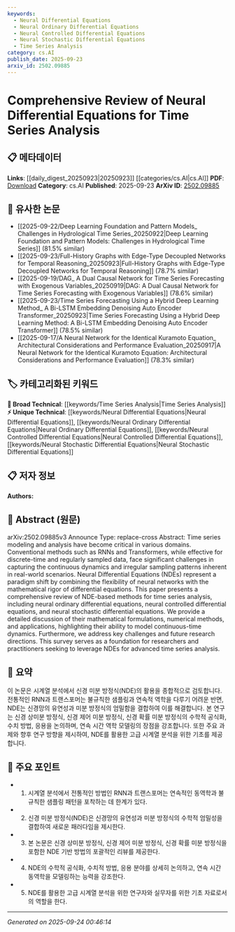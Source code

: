 ```yaml
---
keywords:
  - Neural Differential Equations
  - Neural Ordinary Differential Equations
  - Neural Controlled Differential Equations
  - Neural Stochastic Differential Equations
  - Time Series Analysis
category: cs.AI
publish_date: 2025-09-23
arxiv_id: 2502.09885
---
```


<!-- KEYWORD_LINKING_METADATA:
{
  "processed_timestamp": "2025-09-24T00:46:14.834145",
  "vocabulary_version": "1.0",
  "selected_keywords": [
    "Neural Differential Equations",
    "Neural Ordinary Differential Equations",
    "Neural Controlled Differential Equations",
    "Neural Stochastic Differential Equations",
    "Time Series Analysis"
  ],
  "rejected_keywords": [],
  "similarity_scores": {
    "Neural Differential Equations": 0.88,
    "Neural Ordinary Differential Equations": 0.82,
    "Neural Controlled Differential Equations": 0.78,
    "Neural Stochastic Differential Equations": 0.8,
    "Time Series Analysis": 0.7
  },
  "extraction_method": "AI_prompt_based",
  "budget_applied": true,
  "candidates_json": {
    "candidates": [
      {
        "surface": "Neural Differential Equations",
        "canonical": "Neural Differential Equations",
        "aliases": [
          "NDEs"
        ],
        "category": "unique_technical",
        "rationale": "Represents a novel approach combining neural networks and differential equations, crucial for linking advanced time series analysis methods.",
        "novelty_score": 0.85,
        "connectivity_score": 0.68,
        "specificity_score": 0.92,
        "link_intent_score": 0.88
      },
      {
        "surface": "Neural Ordinary Differential Equations",
        "canonical": "Neural Ordinary Differential Equations",
        "aliases": [
          "Neural ODEs"
        ],
        "category": "unique_technical",
        "rationale": "A specific type of NDEs that is essential for modeling continuous-time dynamics in time series.",
        "novelty_score": 0.78,
        "connectivity_score": 0.65,
        "specificity_score": 0.89,
        "link_intent_score": 0.82
      },
      {
        "surface": "Neural Controlled Differential Equations",
        "canonical": "Neural Controlled Differential Equations",
        "aliases": [
          "Neural CDEs"
        ],
        "category": "unique_technical",
        "rationale": "Enhances the understanding of controlled processes in time series, providing a unique perspective.",
        "novelty_score": 0.72,
        "connectivity_score": 0.6,
        "specificity_score": 0.85,
        "link_intent_score": 0.78
      },
      {
        "surface": "Neural Stochastic Differential Equations",
        "canonical": "Neural Stochastic Differential Equations",
        "aliases": [
          "Neural SDEs"
        ],
        "category": "unique_technical",
        "rationale": "Addresses stochastic processes in time series, offering a distinct approach to uncertainty modeling.",
        "novelty_score": 0.76,
        "connectivity_score": 0.63,
        "specificity_score": 0.87,
        "link_intent_score": 0.8
      },
      {
        "surface": "Time Series Analysis",
        "canonical": "Time Series Analysis",
        "aliases": [],
        "category": "broad_technical",
        "rationale": "A fundamental area of study that connects various methods and applications discussed in the paper.",
        "novelty_score": 0.45,
        "connectivity_score": 0.85,
        "specificity_score": 0.6,
        "link_intent_score": 0.7
      }
    ],
    "ban_list_suggestions": [
      "method",
      "experiment",
      "performance"
    ]
  },
  "decisions": [
    {
      "candidate_surface": "Neural Differential Equations",
      "resolved_canonical": "Neural Differential Equations",
      "decision": "linked",
      "scores": {
        "novelty": 0.85,
        "connectivity": 0.68,
        "specificity": 0.92,
        "link_intent": 0.88
      }
    },
    {
      "candidate_surface": "Neural Ordinary Differential Equations",
      "resolved_canonical": "Neural Ordinary Differential Equations",
      "decision": "linked",
      "scores": {
        "novelty": 0.78,
        "connectivity": 0.65,
        "specificity": 0.89,
        "link_intent": 0.82
      }
    },
    {
      "candidate_surface": "Neural Controlled Differential Equations",
      "resolved_canonical": "Neural Controlled Differential Equations",
      "decision": "linked",
      "scores": {
        "novelty": 0.72,
        "connectivity": 0.6,
        "specificity": 0.85,
        "link_intent": 0.78
      }
    },
    {
      "candidate_surface": "Neural Stochastic Differential Equations",
      "resolved_canonical": "Neural Stochastic Differential Equations",
      "decision": "linked",
      "scores": {
        "novelty": 0.76,
        "connectivity": 0.63,
        "specificity": 0.87,
        "link_intent": 0.8
      }
    },
    {
      "candidate_surface": "Time Series Analysis",
      "resolved_canonical": "Time Series Analysis",
      "decision": "linked",
      "scores": {
        "novelty": 0.45,
        "connectivity": 0.85,
        "specificity": 0.6,
        "link_intent": 0.7
      }
    }
  ]
}
-->

# Comprehensive Review of Neural Differential Equations for Time Series Analysis

## 📋 메타데이터

**Links**: [[daily_digest_20250923|20250923]] [[categories/cs.AI|cs.AI]]
**PDF**: [Download](https://arxiv.org/pdf/2502.09885.pdf)
**Category**: cs.AI
**Published**: 2025-09-23
**ArXiv ID**: [2502.09885](https://arxiv.org/abs/2502.09885)

## 🔗 유사한 논문
- [[2025-09-22/Deep Learning Foundation and Pattern Models_ Challenges in Hydrological Time Series_20250922|Deep Learning Foundation and Pattern Models: Challenges in Hydrological Time Series]] (81.5% similar)
- [[2025-09-23/Full-History Graphs with Edge-Type Decoupled Networks for Temporal Reasoning_20250923|Full-History Graphs with Edge-Type Decoupled Networks for Temporal Reasoning]] (78.7% similar)
- [[2025-09-19/DAG_ A Dual Causal Network for Time Series Forecasting with Exogenous Variables_20250919|DAG: A Dual Causal Network for Time Series Forecasting with Exogenous Variables]] (78.6% similar)
- [[2025-09-23/Time Series Forecasting Using a Hybrid Deep Learning Method_ A Bi-LSTM Embedding Denoising Auto Encoder Transformer_20250923|Time Series Forecasting Using a Hybrid Deep Learning Method: A Bi-LSTM Embedding Denoising Auto Encoder Transformer]] (78.5% similar)
- [[2025-09-17/A Neural Network for the Identical Kuramoto Equation_ Architectural Considerations and Performance Evaluation_20250917|A Neural Network for the Identical Kuramoto Equation: Architectural Considerations and Performance Evaluation]] (78.3% similar)

## 🏷️ 카테고리화된 키워드
**🧠 Broad Technical**: [[keywords/Time Series Analysis|Time Series Analysis]]
**⚡ Unique Technical**: [[keywords/Neural Differential Equations|Neural Differential Equations]], [[keywords/Neural Ordinary Differential Equations|Neural Ordinary Differential Equations]], [[keywords/Neural Controlled Differential Equations|Neural Controlled Differential Equations]], [[keywords/Neural Stochastic Differential Equations|Neural Stochastic Differential Equations]]

## 📋 저자 정보

**Authors:** 

## 📄 Abstract (원문)

arXiv:2502.09885v3 Announce Type: replace-cross 
Abstract: Time series modeling and analysis have become critical in various domains. Conventional methods such as RNNs and Transformers, while effective for discrete-time and regularly sampled data, face significant challenges in capturing the continuous dynamics and irregular sampling patterns inherent in real-world scenarios. Neural Differential Equations (NDEs) represent a paradigm shift by combining the flexibility of neural networks with the mathematical rigor of differential equations. This paper presents a comprehensive review of NDE-based methods for time series analysis, including neural ordinary differential equations, neural controlled differential equations, and neural stochastic differential equations. We provide a detailed discussion of their mathematical formulations, numerical methods, and applications, highlighting their ability to model continuous-time dynamics. Furthermore, we address key challenges and future research directions. This survey serves as a foundation for researchers and practitioners seeking to leverage NDEs for advanced time series analysis.

## 📝 요약

이 논문은 시계열 분석에서 신경 미분 방정식(NDE)의 활용을 종합적으로 검토합니다. 전통적인 RNN과 트랜스포머는 불규칙한 샘플링과 연속적 역학을 다루기 어려운 반면, NDE는 신경망의 유연성과 미분 방정식의 엄밀함을 결합하여 이를 해결합니다. 본 연구는 신경 상미분 방정식, 신경 제어 미분 방정식, 신경 확률 미분 방정식의 수학적 공식화, 수치 방법, 응용을 논의하며, 연속 시간 역학 모델링의 장점을 강조합니다. 또한 주요 과제와 향후 연구 방향을 제시하여, NDE를 활용한 고급 시계열 분석을 위한 기초를 제공합니다.

## 🎯 주요 포인트

- 1. 시계열 분석에서 전통적인 방법인 RNN과 트랜스포머는 연속적인 동역학과 불규칙한 샘플링 패턴을 포착하는 데 한계가 있다.
- 2. 신경 미분 방정식(NDE)은 신경망의 유연성과 미분 방정식의 수학적 엄밀성을 결합하여 새로운 패러다임을 제시한다.
- 3. 본 논문은 신경 상미분 방정식, 신경 제어 미분 방정식, 신경 확률 미분 방정식을 포함한 NDE 기반 방법의 포괄적인 리뷰를 제공한다.
- 4. NDE의 수학적 공식화, 수치적 방법, 응용 분야를 상세히 논의하고, 연속 시간 동역학을 모델링하는 능력을 강조한다.
- 5. NDE를 활용한 고급 시계열 분석을 위한 연구자와 실무자를 위한 기초 자료로서의 역할을 한다.


---

*Generated on 2025-09-24 00:46:14*